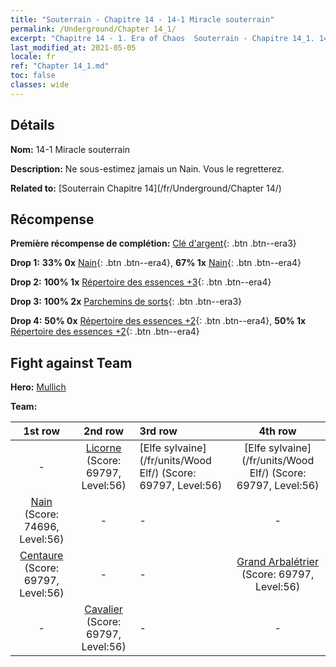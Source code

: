 ```yaml
---
title: "Souterrain - Chapitre 14 - 14-1 Miracle souterrain"
permalink: /Underground/Chapter 14_1/
excerpt: "Chapitre 14 - 1. Era of Chaos  Souterrain - Chapitre 14_1. 14-1 Miracle souterrain"
last_modified_at: 2021-05-05
locale: fr
ref: "Chapter 14_1.md"
toc: false
classes: wide
---
```


## Détails

 **Nom:** 14-1 Miracle souterrain

 **Description:** Ne sous-estimez jamais un Nain. Vous le regretterez.

 **Related to:** [Souterrain Chapitre 14](/fr/Underground/Chapter 14/)

## Récompense

 **Première récompense de complétion:** [Clé d'argent](/ItemsFR/con_693/){: .btn .btn--era3}

 **Drop 1:** **33% 0x** [Nain](/ItemsFR/unt_200/){: .btn .btn--era4}, **67% 1x** [Nain](/ItemsFR/unt_200/){: .btn .btn--era4}

 **Drop 2:** **100% 1x** [Répertoire des essences +3](/ItemsFR/mat_60/){: .btn .btn--era4}

 **Drop 3:** **100% 2x** [Parchemins de sorts](/ItemsFR/con_694/){: .btn .btn--era3}

 **Drop 4:** **50% 0x** [Répertoire des essences +2](/ItemsFR/mat_53/){: .btn .btn--era4}, **50% 1x** [Répertoire des essences +2](/ItemsFR/mat_53/){: .btn .btn--era4}


## Fight against Team
 **Hero:** [Mullich](/fr/heroes/Mullich/)

 **Team:**


  | 1st row | 2nd row | 3rd row | 4th row |
  |:----:|:----:|:----|:----:|
  | - | [Licorne](/fr/units/Unicorn/) (Score: 69797, Level:56)  | [Elfe sylvaine](/fr/units/Wood Elf/) (Score: 69797, Level:56)  | [Elfe sylvaine](/fr/units/Wood Elf/) (Score: 69797, Level:56)  |
  | [Nain](/fr/units/Dwarf/) (Score: 74696, Level:56)  | - | - | - |
  | [Centaure](/fr/units/Centaur/) (Score: 69797, Level:56)  | - | - | [Grand Arbalétrier](/fr/units/Marksman/) (Score: 69797, Level:56)  |
  | - | [Cavalier](/fr/units/Cavalier/) (Score: 69797, Level:56)  | - | - |


